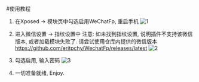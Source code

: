 #使用教程

1. 在Xposed -> 模块页中勾选启用WeChatFp, 重启手机
![1](https://github.com/dss16694/WechatFp/raw/master/doc/WeChat/1.jpg)

2. 进入微信设置 -> 指纹设置中
    注意: 如未找到指纹设置, 说明插件不支持该微信版本, 或者加载模块失败了. 请尝试使用仓库内提供的微信版本
    https://github.com/eritpchy/WechatFp/releases/latest
![2](https://github.com/dss16694/WechatFp/raw/master/doc/WeChat/2.jpg)

3. 勾选启用, 输入密码
![3](https://github.com/dss16694/WechatFp/raw/master/doc/WeChat/3.jpg)

4. 一切准备就绪, Enjoy.